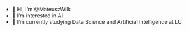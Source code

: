 - 👋 Hi, I’m @MateuszWilk
- 👀 I’m interested in AI
- 🌱 I’m currently studying Data Science and Artificial Intelligence at LU

<!---
WilkuNiszczyciel/WilkuNiszczyciel is a ✨ special ✨ repository because its `README.md` (this file) appears on your GitHub profile.
You can click the Preview link to take a look at your changes.
--->
